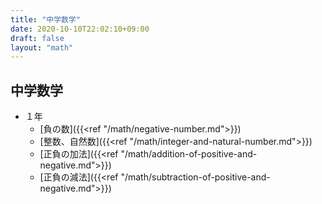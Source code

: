 ```yaml
---
title: "中学数学"
date: 2020-10-10T22:02:10+09:00
draft: false
layout: "math"
---
```


## 中学数学
- １年
  - [負の数]({{<ref "/math/negative-number.md">}})
  - [整数、自然数]({{<ref "/math/integer-and-natural-number.md">}})
  - [正負の加法]({{<ref "/math/addition-of-positive-and-negative.md">}})
  - [正負の減法]({{<ref "/math/subtraction-of-positive-and-negative.md">}})